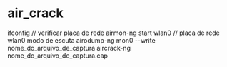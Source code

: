 # air_crack
ifconfig // verificar placa de rede
airmon-ng start wlan0 // placa de rede wlan0 modo de escuta
airodump-ng mon0 --write nome_do_arquivo_de_captura
aircrack-ng nome_do_arquivo_de_captura.cap 
